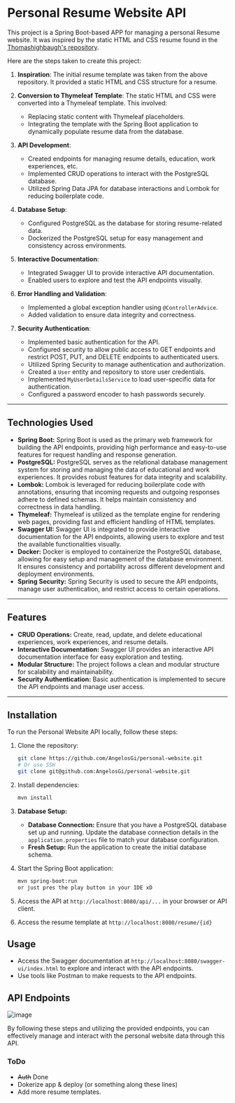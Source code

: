 # Personal Resume Website API

This project is a Spring Boot-based APP for managing a personal Resume website. It was inspired by the static HTML and CSS resume found in the [Thomashighbaugh's repository](https://github.com/Thomashighbaugh/resume).

Here are the steps taken to create this project:

1. **Inspiration**: The initial resume template was taken from the above repository. It provided a static HTML and CSS structure for a resume.

2. **Conversion to Thymeleaf Template**: The static HTML and CSS were converted into a Thymeleaf template. This involved:
   - Replacing static content with Thymeleaf placeholders.
   - Integrating the template with the Spring Boot application to dynamically populate resume data from the database.

3. **API Development**: 
   - Created endpoints for managing resume details, education, work experiences, etc.
   - Implemented CRUD operations to interact with the PostgreSQL database.
   - Utilized Spring Data JPA for database interactions and Lombok for reducing boilerplate code.

4. **Database Setup**: 
   - Configured PostgreSQL as the database for storing resume-related data.
   - Dockerized the PostgreSQL setup for easy management and consistency across environments.

5. **Interactive Documentation**: 
   - Integrated Swagger UI to provide interactive API documentation.
   - Enabled users to explore and test the API endpoints visually.

6. **Error Handling and Validation**: 
   - Implemented a global exception handler using `@ControllerAdvice`.
   - Added validation to ensure data integrity and correctness.

7. **Security Authentication**:
   - Implemented basic authentication for the API.
   - Configured security to allow public access to GET endpoints and restrict POST, PUT, and DELETE endpoints to authenticated users.
   - Utilized Spring Security to manage authentication and authorization.
   - Created a `User` entity and repository to store user credentials.
   - Implemented `MyUserDetailsService` to load user-specific data for authentication.
   - Configured a password encoder to hash passwords securely.

---

## Technologies Used

- **Spring Boot:** Spring Boot is used as the primary web framework for building the API endpoints, providing high performance and easy-to-use features for request handling and response generation.
- **PostgreSQL:** PostgreSQL serves as the relational database management system for storing and managing the data of educational and work experiences. It provides robust features for data integrity and scalability.
- **Lombok:** Lombok is leveraged for reducing boilerplate code with annotations, ensuring that incoming requests and outgoing responses adhere to defined schemas. It helps maintain consistency and correctness in data handling.
- **Thymeleaf:** Thymeleaf is utilized as the template engine for rendering web pages, providing fast and efficient handling of HTML templates.
- **Swagger UI:** Swagger UI is integrated to provide interactive documentation for the API endpoints, allowing users to explore and test the available functionalities visually.
- **Docker:** Docker is employed to containerize the PostgreSQL database, allowing for easy setup and management of the database environment. It ensures consistency and portability across different development and deployment environments.
- **Spring Security:** Spring Security is used to secure the API endpoints, manage user authentication, and restrict access to certain operations.

---

## Features

- **CRUD Operations:** Create, read, update, and delete educational experiences, work experiences, and resume details.
- **Interactive Documentation:** Swagger UI provides an interactive API documentation interface for easy exploration and testing.
- **Modular Structure:** The project follows a clean and modular structure for scalability and maintainability.
- **Security Authentication:** Basic authentication is implemented to secure the API endpoints and manage user access.

---

## Installation

To run the Personal Website API locally, follow these steps:

1. Clone the repository:

   ```bash
   git clone https://github.com/AngelosGi/personal-website.git
   # Or use SSH
   git clone git@github.com:AngelosGi/personal-website.git
   ```

2. Install dependencies:

   ```bash
   mvn install
   ```

3. **Database Setup:**

   - **Database Connection:** Ensure that you have a PostgreSQL database set up and running. Update the database connection details in the `application.properties` file to match your database configuration.
   - **Fresh Setup:** Run the application to create the initial database schema.

4. Start the Spring Boot application:

   ```bash
   mvn spring-boot:run
   or just pres the play button in your IDE xD
   ```

5. Access the API at `http://localhost:8080/api/...` in your browser or API client.

6. Access the resume template at `http://localhost:8080/resume/{id}`

## Usage

- Access the Swagger documentation at `http://localhost:8080/swagger-ui/index.html` to explore and interact with the API endpoints.
- Use tools like Postman to make requests to the API endpoints.

## API Endpoints

![image](https://github.com/AngelosGi/personalWebsite/assets/144551151/173b2aa0-4274-4c96-9a2a-8192efab2643)

By following these steps and utilizing the provided endpoints, you can effectively manage and interact with the personal website data through this API.

### ToDo
- ~~Auth~~ Done
- Dokerize app & deploy (or something along these lines)
- Add more resume templates.
```
